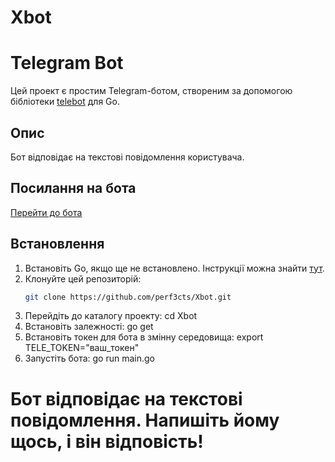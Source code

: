 # Xbot
# Telegram Bot

Цей проект є простим Telegram-ботом, створеним за допомогою бібліотеки [telebot](https://github.com/tucnak/telebot) для Go.

## Опис

Бот відповідає на текстові повідомлення користувача.

## Посилання на бота

[Перейти до бота](https://t.me/@VeyFirstXbot)

## Встановлення

1. Встановіть Go, якщо ще не встановлено. Інструкції можна знайти [тут](https://golang.org/doc/install).
2. Клонуйте цей репозиторій:
   ```bash
   git clone https://github.com/perf3cts/Xbot.git
3. Перейдіть до каталогу проекту: cd Xbot
4. Встановіть залежності: go get
5. Встановіть токен для бота в змінну середовища: export TELE_TOKEN="ваш_токен"
6. Запустіть бота: go run main.go


# Бот відповідає на текстові повідомлення. Напишіть йому щось, і він відповість!